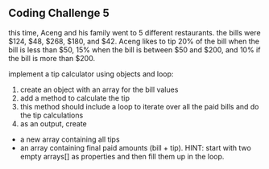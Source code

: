 ## Coding Challenge 5

this time, Aceng and his family went to 5 different restaurants. the bills were $124, $48, $268, $180, and $42.
Aceng likes to tip 20% of the bill when the bill is less than $50, 15% when the bill is between $50 and $200, and 10% if the bill is more than $200.

implement a tip calculator using objects and loop:

1. create an object with an array for the bill values
2. add a method to calculate the tip
3. this method should include a loop to iterate over all the paid bills and do the tip calculations
4. as an output, create 
* a new array containing all tips
* an array containing final paid amounts (bill + tip). HINT: start with two empty arrays[] as properties and then fill them up in the loop.